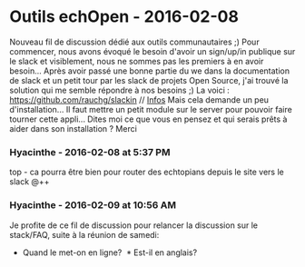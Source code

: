 # Outils echOpen  - 2016-02-08

Nouveau fil de discussion dédié aux outils communautaires ;)   Pour commencer, nous avons évoqué le besoin d'avoir un sign/up/in publique sur le slack et visiblement, nous ne sommes pas les premiers à en avoir besoin...   Après avoir passé une bonne partie du we dans la documentation de slack et un petit tour par les slack de projets Open Source, j'ai trouvé la solution qui me semble répondre à nos besoins ;)   La voici : <https://github.com/rauchg/slackin> // [Infos](http://rauchg.com/slackin/)   Mais cela demande un peu d'installation... Il faut mettre un petit module sur le server pour pouvoir faire tourner cette appli...   Dites moi ce que vous en pensez et qui serais prêts à aider dans son installation ?   Merci

### **Hyacinthe** - 2016-02-08 at 5:37 PM

top - ca pourra être bien pour router des echtopians depuis le site vers le slack   @++

### **Hyacinthe** - 2016-02-09 at 10:56 AM

Je profite de ce fil de discussion pour relancer la discussion sur le stack/FAQ, suite à la réunion de samedi:   

 * Quand le met-on en ligne?   * Est-il en anglais?

